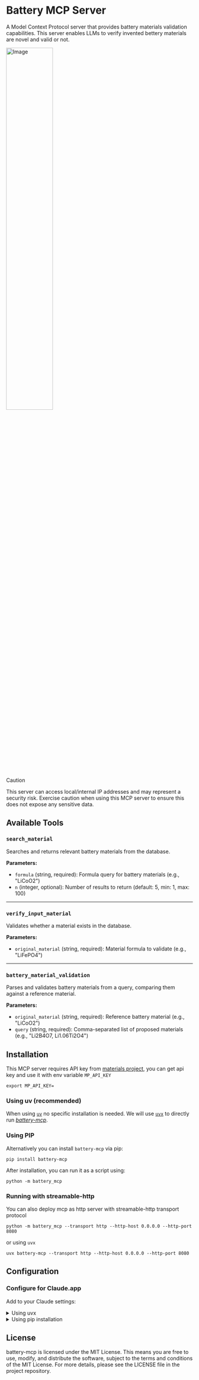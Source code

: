 # Battery MCP Server

A Model Context Protocol server that provides battery materials validation capabilities. This server enables LLMs to verify invented bettery materials are novel and valid or not.

<img src="./assets/image.png" alt="Image" width="50%">

> [!CAUTION]
> This server can access local/internal IP addresses and may represent a security risk. Exercise caution when using this MCP server to ensure this does not expose any sensitive data.


## Available Tools

### `search_material`
Searches and returns relevant battery materials from the database.

**Parameters:**
- `formula` (string, required): Formula query for battery materials (e.g., "LiCoO2")
- `n` (integer, optional): Number of results to return (default: 5, min: 1, max: 100)

---

### `verify_input_material`
Validates whether a material exists in the database.

**Parameters:**
- `original_material` (string, required): Material formula to validate (e.g., "LiFePO4")

---

### `battery_material_validation`
Parses and validates battery materials from a query, comparing them against a reference material.

**Parameters:**
- `original_material` (string, required): Reference battery material (e.g., "LiCoO2")
- `query` (string, required): Comma-separated list of proposed materials (e.g., "Li2B4O7, Li1.06Ti2O4")


## Installation

This MCP server requires API key from [materials project](https://next-gen.materialsproject.org/), you can get api key and use it with env variable `MP_API_KEY`

```
export MP_API_KEY=
```

### Using uv (recommended)

When using [`uv`](https://docs.astral.sh/uv/) no specific installation is needed. We will
use [`uvx`](https://docs.astral.sh/uv/guides/tools/) to directly run *[battery-mcp](https://github.com/nguyenhoangthuan99/battery-mcp.git)*.

### Using PIP

Alternatively you can install `battery-mcp` via pip:

```
pip install battery-mcp
```

After installation, you can run it as a script using:

```
python -m battery_mcp
```

### Running with streamable-http

You can also deploy mcp as http server with streamable-http transport protocol

```
python -m battery_mcp --transport http --http-host 0.0.0.0 --http-port 8080
```

or using `uvx`
```
uvx battery-mcp --transport http --http-host 0.0.0.0 --http-port 8080
```
## Configuration

### Configure for Claude.app

Add to your Claude settings:

<details>
<summary>Using uvx</summary>

```json
{
  "mcpServers": {
    "fetch": {
      "command": "uvx",
      "args": ["battery-mcp"]
    }
  }
}
```
</details>

<details>
<summary>Using pip installation</summary>

```json
{
  "mcpServers": {
    "fetch": {
      "command": "python",
      "args": ["-m", "battery-mcp"]
    }
  }
}
```
</details>


## License

battery-mcp is licensed under the MIT License. This means you are free to use, modify, and distribute the software, subject to the terms and conditions of the MIT License. For more details, please see the LICENSE file in the project repository.
